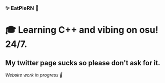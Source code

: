 ### ✨ EatPieRN 👋

# 🎓 Learning C++ and vibing on osu! 24/7.
## My twitter page sucks so please don't ask for it.

  *Website work in progress 🤫*
